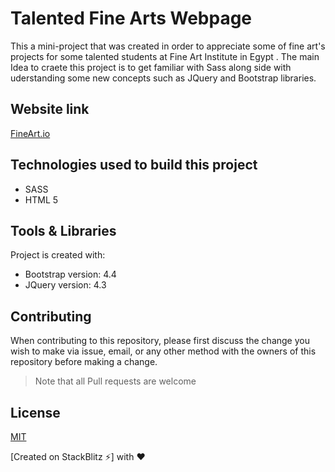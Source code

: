 # Talented Fine Arts Webpage
This a mini-project that was created in order to appreciate some of fine art's projects for some talented students at Fine Art Institute in Egypt . The main Idea to craete this project is to get familiar with Sass along side with uderstanding some new concepts such as JQuery and Bootstrap libraries. 

## Website link

[FineArt.io]()

## Technologies used to build this project

<ul>
  <li>SASS</li>
  <li>HTML 5</li>
 </ul>
 
 ## Tools & Libraries  

Project is created with:

* Bootstrap version: 4.4
* JQuery version: 4.3

## Contributing

When contributing to this repository, please first discuss the change you wish to make via issue, email, or any other method with the owners of this repository before making a change.

>Note that all Pull requests are welcome

## License

[MIT](https://choosealicense.com/licenses/mit/)

[Created on StackBlitz ⚡️] with :heart:

